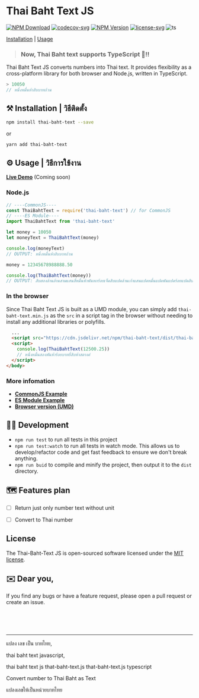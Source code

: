 # Thai Baht Text JS

[![NPM Download](https://img.shields.io/npm/dt/thai-baht-text.svg?style=flat-square)](https://www.npmjs.com/package/thai-baht-text)
[![codecov-svg](https://img.shields.io/codecov/c/github/antronic/thai-baht-text-js.svg?style=flat-square)](https://codecov.io/gh/antronic/thai-baht-text-js)
[![NPM Version](https://img.shields.io/npm/v/thai-baht-text.svg?style=flat-square)](https://www.npmjs.com/package/thai-baht-text)
[![license-svg](https://img.shields.io/badge/license-MIT-blue.svg?style=flat-square)](https://opensource.org/licenses/MIT)
![ts](https://flat.badgen.net/badge/Built%20With/TypeScript/blue)

[Installation](#%EF%B8%8F-installation--%E0%B8%A7%E0%B8%B4%E0%B8%98%E0%B8%B5%E0%B8%95%E0%B8%B4%E0%B8%94%E0%B8%95%E0%B8%B1%E0%B9%89%E0%B8%87) | [Usage](#%EF%B8%8F-usage--%E0%B8%A7%E0%B8%B4%E0%B8%98%E0%B8%B5%E0%B8%81%E0%B8%B2%E0%B8%A3%E0%B9%83%E0%B8%8A%E0%B9%89%E0%B8%87%E0%B8%B2%E0%B8%99)


>### Now, Thai Baht text supports TypeScript 🎉!!

Thai Baht Text JS converts numbers into Thai text. It provides flexibility as a cross-platform library for both browser and Node.js, written in TypeScript.

```Javascript
> 10050
// หนึ่งหมื่นห้าสิบบาทถ้วน
```

## ⚒️ Installation | วิธีติดตั้ง
```bash
npm install thai-baht-text --save
```
or
```bash
yarn add thai-baht-text
```
<!--
NOT AVAILABLE YET!
##### or
```bash
bower install thai-baht-text --save
``` -->


## ⚙️ Usage | วิธีการใช้งาน

**[Live Demo](#)** (Coming soon)

### Node.js
```javascript
// ----CommonJS----
const ThaiBahtText = require('thai-baht-text') // for CommonJS
// ----ES Module----
import ThaiBahtText from 'thai-baht-text'

let money = 10050
let moneyText = ThaiBahtText(money)

console.log(moneyText)
// OUTPUT: หนึ่งหมื่นห้าสิบบาทถ้วน

money = 12345678988888.50

console.log(ThaiBahtText(money))
// OUTPUT: สิบสองล้านล้านสามแสนสี่หมื่นห้าพันหกร้อยเจ็ดสิบแปดล้านเก้าแสนแปดหมื่นแปดพันแปดร้อยแปดสิบแปดบาทห้าสิบสตางค์
```

### In the browser

Since Thai Baht Text JS is built as a UMD module, you can simply add `thai-baht-text.min.js` as the `src` in a script tag in the browser without needing to install any additional libraries or polyfills.

```html
  ...
  <script src="https://cdn.jsdelivr.net/npm/thai-baht-text/dist/thai-baht-text.min.js"></script>
  <script>
    console.log(ThaiBahtText(12500.25))
    // หนึ่งหมื่นสองพันห้าร้อยบาทยี่สิบห้าสตางค์
  </script>
</body>
```

### More infomation
- **[CommonJS Example](/example/example_es5.js)**
- **[ES Module Example](/example/example_es6.js)**
- **[Browser version (UMD)](/example/example_umd)**

## 🧑‍💻 Development
* `npm run test` to run all tests in this project
* `npm run test:watch` to run all tests in watch mode. This allows us to develop/refactor code and get fast feedback to ensure we don't break anything.
* `npm run buid` to compile and minify the project, then output it to the `dist` directory.

<!-- ## Library & Development Tools
* [Stryker](https://stryker-mutator.io/) -->

## 🗺️ Features plan
- [ ] Return just only number text without unit
- [ ] Convert to Thai number


## License
The Thai-Baht-Text JS is open-sourced software licensed under the [MIT license](https://opensource.org/licenses/MIT).

## ✉️ Dear you,
If you find any bugs or have a feature request, please open a pull request or create an issue.


<br /><br /><br />
___
แปลง เลข เป็น บาทไทย,

thai baht text javascript,

thai baht text js
that-baht-text.js
that-baht-text.js typescript

Convert number to Thai Baht as Text

แปลงเลขให้เป็นหน่วยบาทไทย